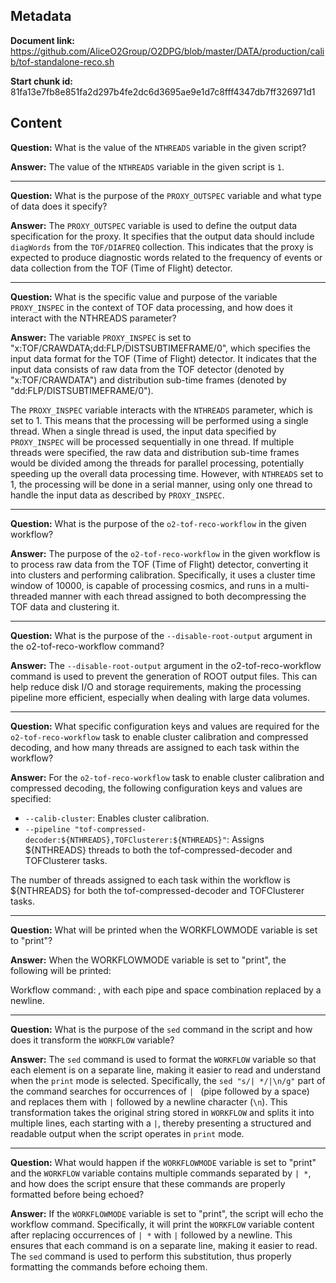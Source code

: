 ## Metadata

**Document link:** https://github.com/AliceO2Group/O2DPG/blob/master/DATA/production/calib/tof-standalone-reco.sh

**Start chunk id:** 81fa13e7fb8e851fa2d297b4fe2dc6d3695ae9e1d7c8fff4347db7ff326971d1

## Content

**Question:** What is the value of the `NTHREADS` variable in the given script?

**Answer:** The value of the `NTHREADS` variable in the given script is `1`.

---

**Question:** What is the purpose of the `PROXY_OUTSPEC` variable and what type of data does it specify?

**Answer:** The `PROXY_OUTSPEC` variable is used to define the output data specification for the proxy. It specifies that the output data should include `diagWords` from the `TOF/DIAFREQ` collection. This indicates that the proxy is expected to produce diagnostic words related to the frequency of events or data collection from the TOF (Time of Flight) detector.

---

**Question:** What is the specific value and purpose of the variable `PROXY_INSPEC` in the context of TOF data processing, and how does it interact with the NTHREADS parameter?

**Answer:** The variable `PROXY_INSPEC` is set to "x:TOF/CRAWDATA;dd:FLP/DISTSUBTIMEFRAME/0", which specifies the input data format for the TOF (Time of Flight) detector. It indicates that the input data consists of raw data from the TOF detector (denoted by "x:TOF/CRAWDATA") and distribution sub-time frames (denoted by "dd:FLP/DISTSUBTIMEFRAME/0").

The `PROXY_INSPEC` variable interacts with the `NTHREADS` parameter, which is set to 1. This means that the processing will be performed using a single thread. When a single thread is used, the input data specified by `PROXY_INSPEC` will be processed sequentially in one thread. If multiple threads were specified, the raw data and distribution sub-time frames would be divided among the threads for parallel processing, potentially speeding up the overall data processing time. However, with `NTHREADS` set to 1, the processing will be done in a serial manner, using only one thread to handle the input data as described by `PROXY_INSPEC`.

---

**Question:** What is the purpose of the `o2-tof-reco-workflow` in the given workflow?

**Answer:** The purpose of the `o2-tof-reco-workflow` in the given workflow is to process raw data from the TOF (Time of Flight) detector, converting it into clusters and performing calibration. Specifically, it uses a cluster time window of 10000, is capable of processing cosmics, and runs in a multi-threaded manner with each thread assigned to both decompressing the TOF data and clustering it.

---

**Question:** What is the purpose of the `--disable-root-output` argument in the o2-tof-reco-workflow command?

**Answer:** The `--disable-root-output` argument in the o2-tof-reco-workflow command is used to prevent the generation of ROOT output files. This can help reduce disk I/O and storage requirements, making the processing pipeline more efficient, especially when dealing with large data volumes.

---

**Question:** What specific configuration keys and values are required for the `o2-tof-reco-workflow` task to enable cluster calibration and compressed decoding, and how many threads are assigned to each task within the workflow?

**Answer:** For the `o2-tof-reco-workflow` task to enable cluster calibration and compressed decoding, the following configuration keys and values are specified:

- `--calib-cluster`: Enables cluster calibration.
- `--pipeline "tof-compressed-decoder:${NTHREADS},TOFClusterer:${NTHREADS}"`: Assigns ${NTHREADS} threads to both the tof-compressed-decoder and TOFClusterer tasks.

The number of threads assigned to each task within the workflow is ${NTHREADS} for both the tof-compressed-decoder and TOFClusterer tasks.

---

**Question:** What will be printed when the WORKFLOWMODE variable is set to "print"?

**Answer:** When the WORKFLOWMODE variable is set to "print", the following will be printed:

Workflow command:
<content of the WORKFLOW variable>, with each pipe and space combination replaced by a newline.

---

**Question:** What is the purpose of the `sed` command in the script and how does it transform the `WORKFLOW` variable?

**Answer:** The `sed` command is used to format the `WORKFLOW` variable so that each element is on a separate line, making it easier to read and understand when the `print` mode is selected. Specifically, the `sed "s/| */|\n/g"` part of the command searches for occurrences of `| ` (pipe followed by a space) and replaces them with `|` followed by a newline character (`\n`). This transformation takes the original string stored in `WORKFLOW` and splits it into multiple lines, each starting with a `|`, thereby presenting a structured and readable output when the script operates in `print` mode.

---

**Question:** What would happen if the `WORKFLOWMODE` variable is set to "print" and the `WORKFLOW` variable contains multiple commands separated by `| *`, and how does the script ensure that these commands are properly formatted before being echoed?

**Answer:** If the `WORKFLOWMODE` variable is set to "print", the script will echo the workflow command. Specifically, it will print the `WORKFLOW` variable content after replacing occurrences of `| *` with `|` followed by a newline. This ensures that each command is on a separate line, making it easier to read. The `sed` command is used to perform this substitution, thus properly formatting the commands before echoing them.